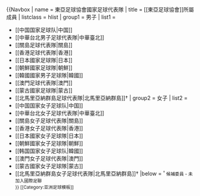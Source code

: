 {{Navbox
| name  = 東亞足球協會國家足球代表隊
| title = [[東亞足球協會]]所屬成員
| listclass = hlist
| group1 = 男子
| list1 =
* [[中国国家足球队|中国]]
* [[中華台北男子足球代表隊|中華臺北]]
* [[關島足球代表隊|關島]]
* [[香港足球代表隊|香港]]
* [[日本國家足球隊|日本]]
* [[朝鮮國家足球隊|朝鮮]]
* [[韓國國家男子足球隊|韓國]]
* [[澳門足球代表隊|澳門]]
* [[蒙古國家足球隊|蒙古]]
* [[北馬里亞納群島足球代表隊|北馬里亞納群島]]†
| group2 = 女子
| list2 =
* [[中国国家女子足球队|中国]]
* [[中華台北女子足球代表隊|中華臺北]]
* [[關島女子足球代表隊|關島]]
* [[香港女子足球代表隊|香港]]
* [[日本國家女子足球隊|日本]]
* [[朝鮮國家女子足球隊|朝鮮]]
* [[韩国国家女子足球队|韓國]]
* [[澳門女子足球代表隊|澳門]]
* [[蒙古國家女子足球隊|蒙古]]
* [[北馬里亞納群島女子足球代表隊|北馬里亞納群島]]†
|below = <small><sup>†</sup> 候補委員 - 未加入國際足聯<br>
}}<noinclude>
[[Category:亚洲足球模板]]
</noinclude>